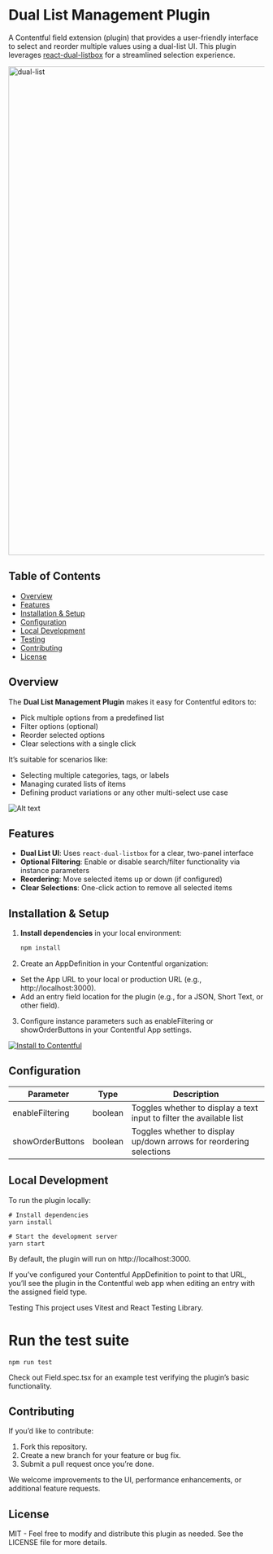 # Dual List Management Plugin

A Contentful field extension (plugin) that provides a user-friendly interface to select and reorder multiple values using a dual-list UI. This plugin leverages [react-dual-listbox](https://github.com/jakezatecky/react-dual-listbox) for a streamlined selection experience.

<img width="960" alt="dual-list" src="https://github.com/user-attachments/assets/71f6d696-7f9d-4000-8c49-8b1af38942d0" />


## Table of Contents

-   [Overview](#overview)
-   [Features](#features)
-   [Installation & Setup](#installation--setup)
-   [Configuration](#configuration)
-   [Local Development](#local-development)
-   [Testing](#testing)
-   [Contributing](#contributing)
-   [License](#license)

## Overview

The **Dual List Management Plugin** makes it easy for Contentful editors to:

-   Pick multiple options from a predefined list
-   Filter options (optional)
-   Reorder selected options
-   Clear selections with a single click

It’s suitable for scenarios like:

-   Selecting multiple categories, tags, or labels
-   Managing curated lists of items
-   Defining product variations or any other multi-select use case

![Alt text](refs/heads/main/dual-list.png?raw=true "Title")

## Features

-   **Dual List UI**: Uses `react-dual-listbox` for a clear, two-panel interface
-   **Optional Filtering**: Enable or disable search/filter functionality via instance parameters
-   **Reordering**: Move selected items up or down (if configured)
-   **Clear Selections**: One-click action to remove all selected items

## Installation & Setup

1. **Install dependencies** in your local environment:

    ```bash
    npm install
    ```

2. Create an AppDefinition in your Contentful organization:

-   Set the App URL to your local or production URL (e.g., http://localhost:3000).
-   Add an entry field location for the plugin (e.g., for a JSON, Short Text, or other field).

3. Configure instance parameters such as enableFiltering or showOrderButtons in your Contentful App settings.

[![Install to Contentful](https://www.ctfstatic.com/button/install-small.svg)](https://app.contentful.com/deeplink?link=apps&id=1lL6R4999sdomP5JbS9OdT)

## Configuration

| Parameter        | Type    | Description                                                          |
| ---------------- | ------- | -------------------------------------------------------------------- |
| enableFiltering  | boolean | Toggles whether to display a text input to filter the available list |
| showOrderButtons | boolean | Toggles whether to display up/down arrows for reordering selections  |

## Local Development

To run the plugin locally:

```
# Install dependencies
yarn install

# Start the development server
yarn start
```

By default, the plugin will run on http://localhost:3000.

If you’ve configured your Contentful AppDefinition to point to that URL, you’ll see the plugin in the Contentful web app when editing an entry with the assigned field type.

Testing
This project uses Vitest and React Testing Library.

# Run the test suite

```
npm run test
```

Check out Field.spec.tsx for an example test verifying the plugin’s basic functionality.

## Contributing

If you’d like to contribute:

1. Fork this repository.
2. Create a new branch for your feature or bug fix.
3. Submit a pull request once you’re done.

We welcome improvements to the UI, performance enhancements, or additional feature requests.

## License

MIT - Feel free to modify and distribute this plugin as needed. See the LICENSE file for more details.
